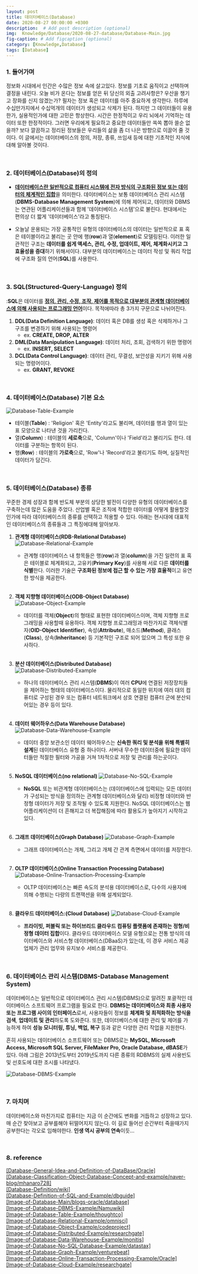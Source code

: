 ```yaml
---
layout: post
title: 데이터베이스(Database)
date: 2020-08-27 00:00:00 +0300
description:  # Add post description (optional)
img:  Knowledge/Database/2020-08-27-database/Database-Main.jpg
fig-caption: # Add figcaption (optional)
category: [Knowledge,Database]
tags: [Database]
---
```


### 1. 들어가며
정보화 시대에서 인간은 수많은 정보 속에 살고있다. 정보를 기초로 움직이고 선택하며 결정을 내린다. 오늘 비가 온다는 정보를 얻은 뒤 당신의 외출 고려사항은? 우산을 챙기고 장화를 신지 않겠는가? 필자는 정보 혹은 데이터를 아주 중요하게 생각한다. 하루에 수십만가지에서 수십억개의 데이터가 생성되고 삭제가 된다. 하지만 그 데이터들이 유용한가, 실용적인가에 대한 고민은 항상한다. 시간은 한정적이고 우리 뇌에서 기억하는 데이터 또한 한정적이다. 그러면 우리에게 필요하고 중요한 데이터들만 쏙쏙 뽑아 쓸순 없을까? 보다 깔끔하고 정리된 정보들은 우리들의 삶을 좀 더 나은 방향으로 이끌어 줄 것이다. 이 글에서는 데이터베이스의 정의, 저장, 종류, 쓰임새 등에 대한 기초적인 지식에 대해 알아볼 것이다.

<br>

### 2. 데이터베이스(Database)의 정의
- <ins>**데이터베이스란 일반적으로 컴퓨터 시스템에 전자 방식의 구조화된 정보 또는 데이터의 체계적인 집합**</ins>을 의미한다. 데이터베이스는 보통 데이터베이스 관리 시스템(**DBMS-Database Management System**)에 의해 제어되고, 데이터와 DBMS는 연관된 어플리케이션들과 함께 '데이터베이스 시스템'으로 불린다. 현대에서는 편의상 더 짧게 '데이터베이스'라고 통칭된다.

- 오늘날 운용되는 가장 공통적인 유형의 데이터베이스의 데이터는 일반적으로 표 혹은 테이블이라고 불리는 곳 안에 행(**row**)과 열(**element**)로 모델링된다. 이러한 일관적인 구조는 **데이터를 쉽게 액세스, 관리, 수정, 업데이트, 제어, 체계화시키고 그 효율성을 증대**하기 위해서이다. 대부분의 데이터베이스는 데이터 작성 및 쿼리 작업에 구조화 질의 언어(**SQL**)를 사용한다.

<br>

### 3. SQL(Structured-Query-Language) 정의
:**SQL**은 데이터를 <ins>**정의, 관리, 수정, 조작, 제어를 목적으로 대부분의 관계형 데이터베이스에 의해 사용되는 프로그래밍 언어**</ins>이다. 목적에따라 총 3가지 구문으로 나뉘어진다.
1. **DDL(Data Definition Language)**: 데이터 혹은 DB를 생성 혹은 삭제하거나 그 구조를 변경하기 위해 사용되는 명령어
    - ex. **CREATE, DROP, ALTER**
2. **DML(Data Manipulation Language)**: 데이터 처리, 조회, 검색하기 위한 명령어
    - ex. **INSERT, SELECT** 
3. **DCL(Data Control Language)**: 데이터 관리, 무결성, 보안성을  지키기 위해 사용되는 명령어이다.
    - ex. **GRANT, REVOKE**

<br>

### 4. 데이터베이스(Database) 기본 요소
![Database-Table-Example]({{site.baseurl}}/assets/img/Knowledge/Database/2020-08-27-database/Database-Table-Example.gif#center)

- 테이블(**Table**) : \'Religion\' 혹은 \'Entity\'라고도 불리며, 데이터를 행과 열이 있는 표 모양으로 나타낸 것을 가리킨다.
- 열(**Column**) : 테이블의 **세로축**으로, \'Column\'이나 \'Field\'라고 불리기도 한다. 데이터를 구분하는 항목이 된다.
- 행(**Row**) : 테이블의 **가로축**으로, \'Row\'나 \'Record\'라고 불리기도 하며, 실질적인 데이터가 담긴다.

<br>

### 5. 데이터베이스(Database) 종류
꾸준한 경제 성장과 함께 반도체 부분의 상당한 발전이 다양한 유형의 데이터베이스를 구축하는데 많은 도움을 주었다. 산업별 혹은 조직에 적합한 데이터를 어떻게 활용할것인가에 따라 데이터베이스의 종류를 선택하고 적용할 수 있다. 아래는 현시대에 대표적인 데이터베이스의 종류들과 그 특징에대해 알아보자.

1. **관계형 데이터베이스(RDB-Relational Database)**
    ![Database-Relational-Example]({{site.baseurl}}/assets/img/Knowledge/Database/2020-08-27-database/Database-Relational-Example.png#center)
    
    - 관계형 데이터베이스 내 항목들은 행(**row**)과 열(**column**)을 가진 일련의 표 혹은 테이블로 체계화되고, 고유키(**Primary Key**)를 사용해 서로 다른 **데이터를 식별**한다. 이러한 기술은 **구조화된 정보에 접근 할 수 있는 가장 효율적**이고 유연한 방식을 제공한다.

    <br>

2. **객체 지향형 데이터베이스(ODB-Object Database)**
    ![Database-Object-Example]({{site.baseurl}}/assets/img/Knowledge/Database/2020-08-27-database/Database-Object-Example.png#center)

    - 데이터를 객체(**Object**)의 형태로 표현한 데이터베이스이며, 객체 지향형 프로그래밍을 사용할때 유용하다. 객체 지향형 프로그래밍과 마찬가지로 객체식별자(**OID-Object Identifier**), 속성(**Attribute**), 매소드(**Method**), 클래스(**Class**), 상속(**Inheritance**) 등 기본적인 구조로 되어 있으며 그 특성 또한 유사하다.

    <br>

3. **분산 데이터베이스(Distributed Database)**
    ![Database-Distributed-Example]({{site.baseurl}}/assets/img/Knowledge/Database/2020-08-27-database/Database-Distrubuted-Example.png#center)

    - 하나의 데이터베이스 관리 시스템(**DBMS**)이 여러 **CPU**에 연결된 저장장치들을 제어하는 형태의 데이터베이스이다. 물리적으로 동일한 위치에 여러 대의 컴퓨터로 구성된 경우 또는 컴퓨터 네트워크에서 상호 연결된 컴퓨터 군에 분산되어있는 경우 등이 있다.

    <br>

4. **데이터 웨어하우스(Data Warehouse Database)**
    ![Database-Data-Warehouse-Example]({{site.baseurl}}/assets/img/Knowledge/Database/2020-08-27-database/Database-Data-Warehouse.Example.jpg#center)

    - 데이터 중앙 보관소인 데이터 웨어하우스는 **신속한 쿼리 및 분석을 위해 특별히 설계**된 데이터베이스 유형 중 하나이다. 서버내 무수한 데이터중에 필요한 데이터들만 적절한 필터와 가공을 거쳐 1차적으로 저장 및 관리를 하는곳이다.

    <br>

5. **NoSQL 데이터베이스(no relational)** 
    ![Database-No-SQL-Example]({{site.baseurl}}/assets/img/Knowledge/Database/2020-08-27-database/Database-No-SQL-Example.png#center)

    - **NoSQL** 또는 비관계형 데이터베이스는 (데이터베이스에 입력되는 모든 데이터가 구성되는 방식을 정의하는 관계형 데이터베이스와 달리) 비정형 데이터와 반정형 데이터가 저장 및 조작될 수 있도록 지원한다. NoSQL 데이터베이스는 웹 어플리케이션이 더 흔해지고 더 복잡해짐에 따라 활용도가 높아지기 시작하고 있다.

    <br>

6. **그래프 데이터베이스(Graph Database)**
    ![Database-Graph-Example]({{site.baseurl}}/assets/img/Knowledge/Database/2020-08-27-database/Database-Graph-Example.png#center)

    - 그래프 데이터베이스는 개체, 그리고 개체 간 관계 측면에서 데이터를 저장한다.

    <br>

7. **OLTP 데이터베이스(Online Transaction Processing Database)** 
    ![Database-Online-Transaction-Processing-Example]({{site.baseurl}}/assets/img/Knowledge/Database/2020-08-27-database/Database-Online-Transaction-Processing-Example.gif#center)

    - OLTP 데이터베이스는 빠른 속도의 분석용 데이터베이스로, 다수의 사용자에 의해 수행되는 다량의 트랜잭션을 위해 설계되었다.

    <br>

8. **클라우드 데이터베이스:(Cloud Database)**
    ![Database-Cloud-Example]({{site.baseurl}}/assets/img/Knowledge/Database/2020-08-27-database/Database-Cloud-Examle.png#center)

    - **프라이빗, 퍼블릭 또는 하이브리드 클라우드 컴퓨팅 플랫폼에 존재하는 정형/비정형 데이터 집합**이다. 클라우드 데이터베이스 모델 유형으로는 전통 방식의 데이터베이스와 서비스형 데이터베이스(DBaaS)가 있는데, 이 경우 서비스 제공업체가 관리 업무와 유지보수 서비스를 제공한다.

<br>

### 6. 데이터베이스 관리 시스템(DBMS-Database Management System)
데이터베이스는 일반적으로 데이터베이스 관리 시스템(DBMS)으로 알려진 포괄적인 데이터베이스 소프트웨어 프로그램을 필요로 한다. **DBMS는 데이터베이스와 최종 사용자 또는 프로그램 사이의 인터페이스**로서, 사용자들이 정보를 **체계화 및 최적화하는 방식을 검색**, **업데이트 및 관리**하도록 도와준다. 또한, 데이터베이스에 대한 관리 및 제어를 가능하게 하여 **성능 모니터링, 튜닝, 백업, 복구** 등과 같은 다양한 관리 작업을 지원한다.

흔히 사용되는 데이터베이스 소프트웨어 또는 DBMS로는 **MySQL, Microsoft Access, Microsoft SQL Server, FileMaker Pro, Oracle Database, dBASE**가 있다. 아래 그림은 2013년도부터 2019년도까지 다른 종류의 RDBMS의 실제 사용빈도 및 선호도에 대한 조시를 나타냈다.

![Database-DBMS-Example]({{site.baseurl}}/assets/img/Knowledge/Database/2020-08-27-database/Database-DBMS-Example.png#center)

<br>

### 7. 마치며
데이터베이스와 마친가지로 컴퓨터는 지금 이 순간에도 변화를 거듭하고 성장하고 있다. 매 순간 찾아보고 공부를해야 뒤떨어지지 않는다. 이 길로 들어선 순간부터 죽을때가지 공부한다는 각오로 임해야한다. **인생 역시 공부의 연속**이듯...


<br>

### 8. reference
[\[Database-General-Idea-and-Definition-of-DataBase/Oracle\]](https://www.oracle.com/kr/database/what-is-database.html) <br>
[\[Database-Classification-Object-Database-Concept-and-example/naver-blog/mhanaro728\]](https://m.blog.naver.com/PostView.nhn?blogId=mhanaro728&logNo=10051917706&proxyReferer=https:%2F%2Fwww.google.com%2F) <br>
[\[Database-Definition/wiki\]](https://en.wikipedia.org/wiki/Database) <br>
[\[Database-Definition-of-SQL-and-Example/dbguide\]](http://www.dbguide.net/db.db?cmd=view&boardUid=148189&boardConfigUid=9&categoryUid=216&boardIdx=134&boardStep=1) <br>
[\[Image-of-Database-Main/blogs-oracle/database\]](https://blogs.oracle.com/database/autonomous-database-what-does-it-mean) <br>
[\[Image-of-Database-DBMS-Example/Namuwiki\]](https://namu.wiki/w/DBMS) <br>
[\[Image-of-Database-Table-Example/thoughtco\]](https://www.thoughtco.com/understanding-how-sql-databases-work-2693878) <br>
[\[Image-of-Database-Relational-Example/omnisci\]](https://www.omnisci.com/technical-glossary/relational-database) <br>
[\[Image-of-Database-Object-Example/codeproject\]](https://www.codeproject.com/Articles/17946/Object-oriented-database-programming-with-db4o) <br>
[\[Image-of-Database-Distributed-Example/researchgate\]](https://www.researchgate.net/figure/Distributed-database-system_fig1_265541195) <br>
[\[Image-of-Database-Data-Warehouse-Example/monitis\]](https://www.monitis.com/blog/top-5-data-warehouses-on-the-market-today/) <br>
[\[Image-of-Database-No-SQL-Database-Example/datastax\]](https://www.datastax.com/nosql) <br>
[\[Image-of-Database-Graph-Example/venturebeat\]](https://venturebeat.com/2019/07/31/dgraph-raises-11-5-million-for-scalable-graph-database-solutions/) <br>
[\[Image-of-Database-Online-Transaction-Processing-Example/Oracle\]](https://docs.oracle.com/cd/A87860_01/doc/server.817/a76992/ch3_eval.htm) <br>
[\[Image-of-Database-Cloud-Example/researchgate\]](https://www.researchgate.net/figure/Mobile-Cloud-Architecture-Figure-4-shows-an-example-of-the-previous-mobility-process_fig3_282454335) <br>
